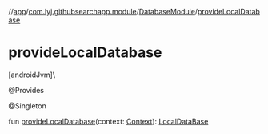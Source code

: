 //[app](../../../index.md)/[com.lyj.githubsearchapp.module](../index.md)/[DatabaseModule](index.md)/[provideLocalDatabase](provide-local-database.md)

# provideLocalDatabase

[androidJvm]\

@Provides

@Singleton

fun [provideLocalDatabase](provide-local-database.md)(context: [Context](https://developer.android.com/reference/kotlin/android/content/Context.html)): [LocalDataBase](../../com.lyj.githubsearchapp.data.source.local/-local-data-base/index.md)
